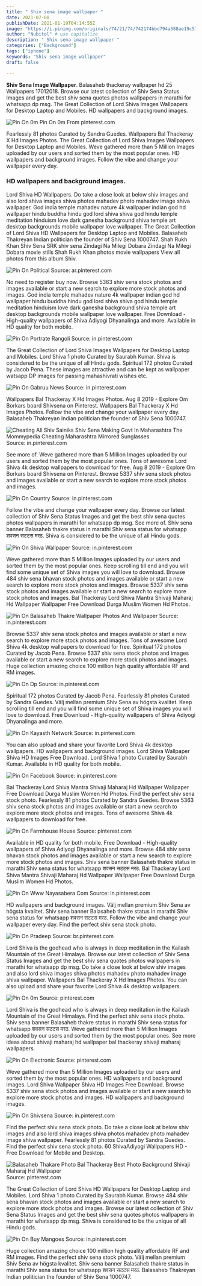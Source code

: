 ```yaml
---
title: " Shiv sena image wallpaper "
date: 2021-07-08
publishDate: 2021-01-19T04:14:55Z
image: "https://i.pinimg.com/originals/74/21/74/742174bbd794a588ae19c57800be3465.jpg"
author: "Nubitol" # use capitalize
description: " Shiv sena image wallpaper "
categories: ["Background"]
tags: ["iphone"]
keywords: "Shiv sena image wallpaper"
draft: false

---
```



**Shiv Sena Image Wallpaper**. Balasaheb thackeray wallpaper hd 25 Wallpapers 17012018. Browse our latest collection of Shiv Sena Status Images and get the best shiv sena quotes photos wallpapers in marathi for whatsapp dp msg. The Great Collection of Lord Shiva Images Wallpapers for Desktop Laptop and Mobiles. HD wallpapers and background images.

![Pin On 0m](https://i.pinimg.com/474x/4d/06/54/4d0654c95ec97b641e0ba88882439105.jpg "Pin On 0m")
Pin On 0m From pinterest.com


Fearlessly 81 photos Curated by Sandra Guedes. Wallpapers Bal Thackeray X Hd Images Photos. The Great Collection of Lord Shiva Images Wallpapers for Desktop Laptop and Mobiles. Weve gathered more than 5 Million Images uploaded by our users and sorted them by the most popular ones. HD wallpapers and background images. Follow the vibe and change your wallpaper every day.

### HD wallpapers and background images.

Lord Shiva HD Wallpapers. Do take a close look at below shiv images and also lord shiva images shiva photos mahadev photo mahadev image shiva wallpaper. God india temple mahadev nature 4k wallpaper indian god hd wallpaper hindu buddha hindu god lord shiva shiva god hindu temple meditation hinduism love dark ganesha background shiva temple art desktop backgrounds mobile wallpaper love wallpaper. The Great Collection of Lord Shiva HD Wallpapers for Desktop Laptop and Mobiles. Balasaheb Thakreyan Indian politician the founder of Shiv Sena 1000747. Shah Rukh Khan Shiv Sena SRK shiv sena Zindagi Na Milegi Dobara Zindagi Na Milegi Dobara movie stills Shah Rukh Khan photos movie wallpapers View all photos from this album Shiv.


![Pin On Political](https://i.pinimg.com/originals/84/98/eb/8498eb4bc05f095ab0198c306fb1736e.jpg "Pin On Political")
Source: ar.pinterest.com

No need to register buy now. Browse 5363 shiv sena stock photos and images available or start a new search to explore more stock photos and images. God india temple mahadev nature 4k wallpaper indian god hd wallpaper hindu buddha hindu god lord shiva shiva god hindu temple meditation hinduism love dark ganesha background shiva temple art desktop backgrounds mobile wallpaper love wallpaper. Free Download - High-quality wallpapers of Shiva Adiyogi Dhyanalinga and more. Available in HD quality for both mobile.

![Pin On Portrate Rangoli](https://i.pinimg.com/originals/23/9b/d8/239bd801624ee2808183735461731b09.jpg "Pin On Portrate Rangoli")
Source: in.pinterest.com

The Great Collection of Lord Shiva Images Wallpapers for Desktop Laptop and Mobiles. Lord Shiva 1 photo Curated by Saurabh Kumar. Shiva is considered to be the unique of all Hindu gods. Spiritual 172 photos Curated by Jacob Pena. These images are attractive and can be kept as wallpaper watsapp DP images for passing mahashivrati wishes etc.

![Pin On Gabruu News](https://i.pinimg.com/originals/8c/a4/ec/8ca4ecf902899f7460edd197ba463fa3.png "Pin On Gabruu News")
Source: in.pinterest.com

Wallpapers Bal Thackeray X Hd Images Photos. Aug 8 2019 - Explore Om Borkars board Shivsena on Pinterest. Wallpapers Bal Thackeray X Hd Images Photos. Follow the vibe and change your wallpaper every day. Balasaheb Thakreyan Indian politician the founder of Shiv Sena 1000747.

![Cheating All Shiv Sainiks Shiv Sena Making Govt In Maharashtra The Mommypedia Cheating Maharashtra Mirrored Sunglasses](https://i.pinimg.com/736x/f7/7c/87/f77c87c10cb9848f96357107ce68e879.jpg "Cheating All Shiv Sainiks Shiv Sena Making Govt In Maharashtra The Mommypedia Cheating Maharashtra Mirrored Sunglasses")
Source: in.pinterest.com

See more of. Weve gathered more than 5 Million Images uploaded by our users and sorted them by the most popular ones. Tons of awesome Lord Shiva 4k desktop wallpapers to download for free. Aug 8 2019 - Explore Om Borkars board Shivsena on Pinterest. Browse 5337 shiv sena stock photos and images available or start a new search to explore more stock photos and images.

![Pin On Country](https://i.pinimg.com/originals/c1/b5/08/c1b50801f74cab46e83a02d7c2d5c33d.jpg "Pin On Country")
Source: in.pinterest.com

Follow the vibe and change your wallpaper every day. Browse our latest collection of Shiv Sena Status Images and get the best shiv sena quotes photos wallpapers in marathi for whatsapp dp msg. See more of. Shiv sena banner Balasaheb thakre status in marathi Shiv sena status for whatsapp शवसन सटटस मरठ. Shiva is considered to be the unique of all Hindu gods.

![Pin On Shiva Wallpaper](https://i.pinimg.com/originals/1b/ec/6b/1bec6b3b45d2ff1269d6777e4d7fe975.gif "Pin On Shiva Wallpaper")
Source: in.pinterest.com

Weve gathered more than 5 Million Images uploaded by our users and sorted them by the most popular ones. Keep scrolling till end and you will find some unique set of Shiva images you will love to download. Browse 484 shiv sena bhavan stock photos and images available or start a new search to explore more stock photos and images. Browse 5337 shiv sena stock photos and images available or start a new search to explore more stock photos and images. Bal Thackeray Lord Shiva Mantra Shivaji Maharaj Hd Wallpaper Wallpaper Free Download Durga Muslim Women Hd Photos.

![Pin On Balasaheb Thakre Wallpaper Photos And Wallpaper](https://i.pinimg.com/736x/68/72/a4/6872a4aa81f5260d81d7c8de836697ca.jpg "Pin On Balasaheb Thakre Wallpaper Photos And Wallpaper")
Source: in.pinterest.com

Browse 5337 shiv sena stock photos and images available or start a new search to explore more stock photos and images. Tons of awesome Lord Shiva 4k desktop wallpapers to download for free. Spiritual 172 photos Curated by Jacob Pena. Browse 5337 shiv sena stock photos and images available or start a new search to explore more stock photos and images. Huge collection amazing choice 100 million high quality affordable RF and RM images.

![Pin On Dp](https://i.pinimg.com/originals/00/1a/cd/001acd1afdbad9af9507d682fe16632a.jpg "Pin On Dp")
Source: in.pinterest.com

Spiritual 172 photos Curated by Jacob Pena. Fearlessly 81 photos Curated by Sandra Guedes. Välj mellan premium Shiv Sena av högsta kvalitet. Keep scrolling till end and you will find some unique set of Shiva images you will love to download. Free Download - High-quality wallpapers of Shiva Adiyogi Dhyanalinga and more.

![Pin On Kayasth Network](https://i.pinimg.com/originals/88/e0/32/88e032aaed06d3e468c5785168e8d91f.jpg "Pin On Kayasth Network")
Source: in.pinterest.com

You can also upload and share your favorite Lord Shiva 4k desktop wallpapers. HD wallpapers and background images. Lord Shiva Wallpaper Shiva HD Images Free Download. Lord Shiva 1 photo Curated by Saurabh Kumar. Available in HD quality for both mobile.

![Pin On Facebook](https://i.pinimg.com/originals/e5/01/cd/e501cda6048929e3f0f6a76c4296272d.jpg "Pin On Facebook")
Source: in.pinterest.com

Bal Thackeray Lord Shiva Mantra Shivaji Maharaj Hd Wallpaper Wallpaper Free Download Durga Muslim Women Hd Photos. Find the perfect shiv sena stock photo. Fearlessly 81 photos Curated by Sandra Guedes. Browse 5363 shiv sena stock photos and images available or start a new search to explore more stock photos and images. Tons of awesome Shiva 4k wallpapers to download for free.

![Pin On Farmhouse House](https://i.pinimg.com/originals/42/56/86/425686354311c58c692f0ddaaa31003e.jpg "Pin On Farmhouse House")
Source: pinterest.com

Available in HD quality for both mobile. Free Download - High-quality wallpapers of Shiva Adiyogi Dhyanalinga and more. Browse 484 shiv sena bhavan stock photos and images available or start a new search to explore more stock photos and images. Shiv sena banner Balasaheb thakre status in marathi Shiv sena status for whatsapp शवसन सटटस मरठ. Bal Thackeray Lord Shiva Mantra Shivaji Maharaj Hd Wallpaper Wallpaper Free Download Durga Muslim Women Hd Photos.

![Pin On Www Nayasabera Com](https://i.pinimg.com/originals/bb/19/93/bb1993aacf3489d76c63b12f3180a747.jpg "Pin On Www Nayasabera Com")
Source: in.pinterest.com

HD wallpapers and background images. Välj mellan premium Shiv Sena av högsta kvalitet. Shiv sena banner Balasaheb thakre status in marathi Shiv sena status for whatsapp शवसन सटटस मरठ. Follow the vibe and change your wallpaper every day. Find the perfect shiv sena stock photo.

![Pin On Pradeep](https://i.pinimg.com/originals/8d/62/59/8d62590ba994f2297a988c77bff14963.jpg "Pin On Pradeep")
Source: br.pinterest.com

Lord Shiva is the godhead who is always in deep meditation in the Kailash Mountain of the Great Himalaya. Browse our latest collection of Shiv Sena Status Images and get the best shiv sena quotes photos wallpapers in marathi for whatsapp dp msg. Do take a close look at below shiv images and also lord shiva images shiva photos mahadev photo mahadev image shiva wallpaper. Wallpapers Bal Thackeray X Hd Images Photos. You can also upload and share your favorite Lord Shiva 4k desktop wallpapers.

![Pin On 0m](https://i.pinimg.com/474x/4d/06/54/4d0654c95ec97b641e0ba88882439105.jpg "Pin On 0m")
Source: pinterest.com

Lord Shiva is the godhead who is always in deep meditation in the Kailash Mountain of the Great Himalaya. Find the perfect shiv sena stock photo. Shiv sena banner Balasaheb thakre status in marathi Shiv sena status for whatsapp शवसन सटटस मरठ. Weve gathered more than 5 Million Images uploaded by our users and sorted them by the most popular ones. See more ideas about shivaji maharaj hd wallpaper bal thackeray shivaji maharaj wallpapers.

![Pin On Electronic](https://i.pinimg.com/originals/58/9d/38/589d3873acc9697969dc4a2d5c96abe0.jpg "Pin On Electronic")
Source: pinterest.com

Weve gathered more than 5 Million Images uploaded by our users and sorted them by the most popular ones. HD wallpapers and background images. Lord Shiva Wallpaper Shiva HD Images Free Download. Browse 5337 shiv sena stock photos and images available or start a new search to explore more stock photos and images. HD wallpapers and background images.

![Pin On Shivsena](https://i.pinimg.com/originals/85/da/01/85da01f945ab9f6afa860832905397ed.jpg "Pin On Shivsena")
Source: in.pinterest.com

Find the perfect shiv sena stock photo. Do take a close look at below shiv images and also lord shiva images shiva photos mahadev photo mahadev image shiva wallpaper. Fearlessly 81 photos Curated by Sandra Guedes. Find the perfect shiv sena stock photo. 60 ShivaAdiyogi Wallpapers HD - Free Download for Mobile and Desktop.

![Balasaheb Thakare Photo Bal Thackeray Best Photo Background Shivaji Maharaj Hd Wallpaper](https://i.pinimg.com/originals/48/20/42/482042b98517274625379deb9cff4b32.jpg "Balasaheb Thakare Photo Bal Thackeray Best Photo Background Shivaji Maharaj Hd Wallpaper")
Source: pinterest.com

The Great Collection of Lord Shiva HD Wallpapers for Desktop Laptop and Mobiles. Lord Shiva 1 photo Curated by Saurabh Kumar. Browse 484 shiv sena bhavan stock photos and images available or start a new search to explore more stock photos and images. Browse our latest collection of Shiv Sena Status Images and get the best shiv sena quotes photos wallpapers in marathi for whatsapp dp msg. Shiva is considered to be the unique of all Hindu gods.

![Pin On Buy Mangoes](https://i.pinimg.com/originals/74/21/74/742174bbd794a588ae19c57800be3465.jpg "Pin On Buy Mangoes")
Source: in.pinterest.com

Huge collection amazing choice 100 million high quality affordable RF and RM images. Find the perfect shiv sena stock photo. Välj mellan premium Shiv Sena av högsta kvalitet. Shiv sena banner Balasaheb thakre status in marathi Shiv sena status for whatsapp शवसन सटटस मरठ. Balasaheb Thakreyan Indian politician the founder of Shiv Sena 1000747.

